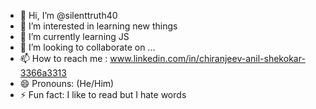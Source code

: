 - 👋 Hi, I’m @silenttruth40
- 👀 I’m interested in learning new things
- 🌱 I’m currently learning JS
- 💞️ I’m looking to collaborate on ...
- 📫 How to reach me : www.linkedin.com/in/chiranjeev-anil-shekokar-3366a3313
- 😄 Pronouns: (He/Him)
- ⚡ Fun fact: I like to read but I hate words

<!---
silenttruth40/silenttruth40 is a ✨ special ✨ repository because its `README.md` (this file) appears on your GitHub profile.
You can click the Preview link to take a look at your changes.
--->
